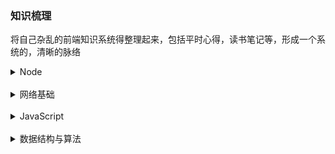 ### 知识梳理
将自己杂乱的前端知识系统得整理起来，包括平时心得，读书笔记等，形成一个系统的，清晰的脉络

<details>
  <summary>Node</summary>

  - [x] [深入浅出Node.js](./node.js/index.md)
</details>
<br/>

<details>
  <summary>网络基础</summary>

  - [x] [网络分层](./web/tier.md)
  - [x] [IP、TCP和DNS](./web/tcp-ip-dns.md)
  - [x] [HTTP协议介绍](./web/http.md)
  - [x] [HTTP报文内的信息](./web/http-info.md)
  - [x] [HTTP状态码](./web/status-code.md)
  - [x] [Web服务器](./web/web-server.md)
  - [x] [HTTPS](./web/https.md)
  - [x] [HTTP2.0](./web/http2.md)
</details>
<br/>

<details>
  <summary>JavaScript</summary>

  - [x] [隐式转换](./javascript/implicit-conversion.md)
</details>
<br/>

<details>
  <summary>数据结构与算法</summary>

  - [x] [递归简论](./data-structures/Recursion.md)
  - [x] [数组、链表、栈和队列](./data-structures/list.md)
</details>
<br/>
